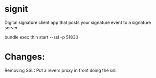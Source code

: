 signit
======

Digital signature client app that posts your signature event to a signature server. 

bundle exec thin start --ssl -p 51830


Changes: 
========

Removing SSL: Put a revers proxy in front doing the ssl. 
